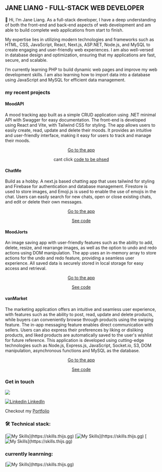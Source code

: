 ## JANE LIANG - FULL-STACK WEB DEVELOPER 


👋 Hi, I’m Jane Liang. As a full-stack developer, I have a deep understanding of both the front-end and back-end aspects of web development and am able to build complete web applications from start to finish.


My expertise lies in utilizing modern technologies and frameworks such as HTML, CSS, JavaScript, React, Next.js, ASP.NET, Node.js, and MySQL to create engaging and user-friendly web experiences. I am also well-versed in database design and optimization, ensuring that my applications are fast, secure, and scalable.


I’m currently learning PHP to build dynamic web pages and improve my web development skills. I am also learning how to import data into a database using JavaScript and MySQL for efficient data management.



### my recent projects
#### **MoodAPI**

A mood tracking app built as a simple CRUD application using .NET minimal API with Swagger for easy documentation. The front-end is developed using React and Vite, with Tailwind CSS for styling. The app allows users to easily create, read, update and delete their moods. It provides an intuitive and user-friendly interface, making it easy for users to track and manage their moods.

<div align="center">

[Go to the app](https://dotnet-api-mood.up.railway.app)

cant click [code to be phsed]()
</div>

#### **ChatMe**

Build as a hobby. A next.js based chatting app that uses tailwind for styling and Firebase for authentication and database management. Firestore is used to store images, and Emoji.js is used to enable the use of emojis in the chat. Users can easily search for new chats, open or close existing chats, and edit or delete their own messages.

<div align="center">

[Go to the app](https://chat-app-jane.vercel.app)

[See code](https://github.com/Cocoandjane/chat-app-jane)
</div>

#### **MoodJorts**

An image saving app with user-friendly features such as the ability to add, delete, resize, and rearrange images, as well as the option to undo and redo actions using DOM manipulation. The app uses an in-memory array to store actions for the undo and redo feature, providing a seamless user experience. All saved data is securely stored in local storage for easy access and retrieval.

<div align="center">

[Go to the app](https://moodjorts-jane.herokuapp.com)

[See code](https://github.com/Cocoandjane/moodjorts)
</div>

#### **vanMarket**

The marketing application offers an intuitive and seamless user experience, with features such as the ability to post, read, update and delete products, while buyers can conveniently browse through products using the swiping feature. The in-app messaging feature enables direct communication with sellers. Users can also express their preferences by liking or disliking products, and liked products are automatically saved to the user's wishlist for future reference. This application is developed using cutting-edge technologies such as Node.js, Express.js, JavaScript, Socket.io, S3, DOM manipulation, asynchronous functions and MySQL as the database.

<div align="center">

[Go to the app](https://vanmarket.herokuapp.com)

[See code](https://github.com/Cocoandjane/van_market_idsp)
</div>

### Get in touch

<a 
href="mailto:janeliangbc@gmail.com"><img src="https://img.shields.io/badge/gmail-%23DD0031.svg?&style=for-the-badge&logo=gmail&logoColor=white"/></a>


[![Linkedin](https://i.stack.imgur.com/gVE0j.png) LinkedIn](https://www.linkedin.com/in/cocoandjane)

Checkout my [Portfolio](http://cocoandjane.com)


### 🛠️ Technical stack:
[![My Skills](https://skills.thijs.gg/icons?i=js,firebase,react,expressjs,docker,)](https://skills.thijs.gg)
[![My Skills](https://skills.thijs.gg/icons?i=nodejs,markdown,mysql,mongodb,nextjs,)](https://skills.thijs.gg)
[![My Skills](https://skills.thijs.gg/icons?i=postgres,prisma,figma,tailwind,bootstrap,)](https://skills.thijs.gg)

### currently leanrning: 
[![My Skills](https://skills.thijs.gg/icons?i=aws,php,ts,py,java,)](https://skills.thijs.gg)
